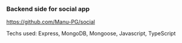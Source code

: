 ### Backend side for social app
https://github.com/Manu-PG/social

Techs used: Express, MongoDB, Mongoose, Javascript, TypeScript
